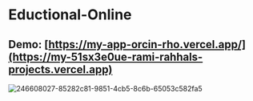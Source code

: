 # Eductional-Online
## Demo: [https://my-app-orcin-rho.vercel.app/](https://my-51sx3e0ue-rami-rahhals-projects.vercel.app)
![246608027-85282c81-9851-4cb5-8c6b-65053c582fa5](https://github.com/user-attachments/assets/52c40838-28bb-45db-af66-f4e0f3184ea1)

